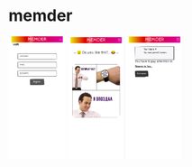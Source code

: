 # memder
<img src="https://github.com/excellex/memder/blob/master/screenshots/memder01.png"  width="20%"/>
<img src="https://github.com/excellex/memder/blob/master/screenshots/memder02.png"  width="20%"/>
<img src="https://github.com/excellex/memder/blob/master/screenshots/memder03.png"  width="20%"/>
